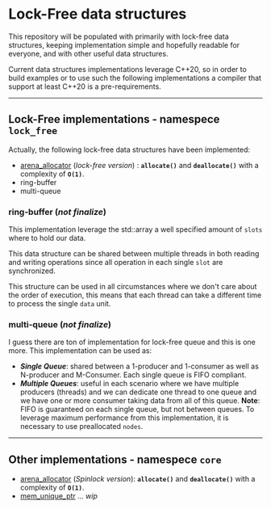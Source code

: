 # Lock-Free data structures

This repository will be populated with primarily with lock-free data structures, keeping implementation simple and hopefully readable for everyone, and with other useful data structures. 

Current data structures implementations leverage C++20, so in order to build examples or to use such the following implementations a compiler that support at least C++20 is a pre-requirements. 

---
## Lock-Free implementations - namespece `lock_free`

Actually, the following lock-free data structures have been implemented:
* [arena_allocator](https://github.com/fe-dagostino/The-Magicians/blob/master/lock-free/arena_allocator/README.md) (*lock-free version*) : **`allocate()`** and **`deallocate()`** with a complexity of **`O(1)`**.
* ring-buffer 
* multi-queue

### ring-buffer  **(*not finalize*)**

This implementation leverage the std::array a well specified amount of `slots` where to hold our data.

This data structure can be shared between multiple threads in both reading and writing operations since all operation in each single `slot` are synchronized.

This structure can be used in all circumstances where we don't care about the order of execution, this means that each thread can take a different time to process the single `data` unit. 

### multi-queue  **(*not finalize*)**

I guess there are ton of implementation for lock-free queue and this is one more.
This implementation can be used as:
- ***Single Queue***: shared between a 1-producer and 1-consumer as well as N-producer and M-Consumer. Each single queue is FIFO compliant. 
- ***Multiple Queues***: useful in each scenario where we have multiple producers (threads) and we can dedicate one thread to one queue and we have one or more consumer taking data from all of this queue. 
**Note**: FIFO is guaranteed on each single queue, but not between queues.
To leverage maximum performance from this implementation, it is necessary to use preallocated `nodes`.

---
## Other implementations - namespece `core`

* [arena_allocator](https://github.com/fe-dagostino/The-Magicians/blob/master/lock-free/arena_allocator/README.md) (*Spinlock version*): **`allocate()`** and **`deallocate()`** with a complexity of **`O(1)`**.
* [mem_unique_ptr]() ... *wip*



